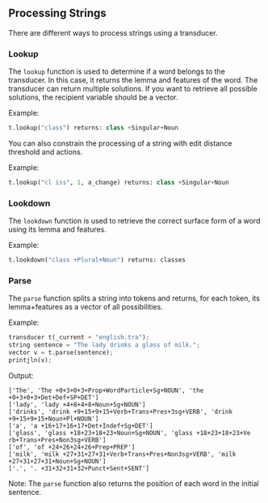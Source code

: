 ## Processing Strings

There are different ways to process strings using a transducer.

### Lookup

The `lookup` function is used to determine if a word belongs to the transducer. In this case, it returns the lemma and features of the word. The transducer can return multiple solutions. If you want to retrieve all possible solutions, the recipient variable should be a vector.

Example:
```python
t.lookup("class") returns: class +Singular+Noun
```

You can also constrain the processing of a string with edit distance threshold and actions.

Example:
```python
t.lookup("cl iss", 1, a_change) returns: class +Singular+Noun
```

### Lookdown

The `lookdown` function is used to retrieve the correct surface form of a word using its lemma and features.

Example:
```python
t.lookdown("class +Plural+Noun") returns: classes
```

### Parse

The `parse` function splits a string into tokens and returns, for each token, its lemma+features as a vector of all possibilities.

Example:
```python
transducer t(_current + "english.tra");
string sentence = "The lady drinks a glass of milk.";
vector v = t.parse(sentence);
printjln(v);
```

Output:
```
['The', 'The +0+3+0+3+Prop+WordParticle+Sg+NOUN', 'the +0+3+0+3+Det+Def+SP+DET']
['lady', 'lady +4+8+4+8+Noun+Sg+NOUN']
['drinks', 'drink +9+15+9+15+Verb+Trans+Pres+3sg+VERB', 'drink +9+15+9+15+Noun+Pl+NOUN']
['a', 'a +16+17+16+17+Det+Indef+Sg+DET']
['glass', 'glass +18+23+18+23+Noun+Sg+NOUN', 'glass +18+23+18+23+Ve rb+Trans+Pres+Non3sg+VERB']
['of', 'of +24+26+24+26+Prep+PREP']
['milk', 'milk +27+31+27+31+Verb+Trans+Pres+Non3sg+VERB', 'milk +27+31+27+31+Noun+Sg+NOUN']
['.', '. +31+32+31+32+Punct+Sent+SENT']
```

Note: The `parse` function also returns the position of each word in the initial sentence.